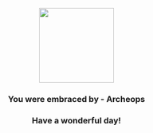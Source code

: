 <p align="center">
    <img src="https://raw.githubusercontent.com/PokeAPI/sprites/master/sprites/pokemon/567.png" width="150" height="150">
</p>
<h3 align="center">You were embraced by - <b>Archeops</b></h3>
<h3 align="center">Have a wonderful day!</h3>

